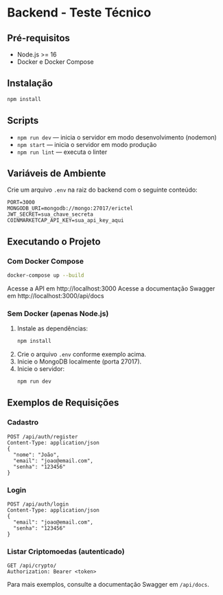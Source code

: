 # Backend - Teste Técnico

## Pré-requisitos
- Node.js >= 16
- Docker e Docker Compose

## Instalação

```bash
npm install
```

## Scripts
- `npm run dev` — inicia o servidor em modo desenvolvimento (nodemon)
- `npm start` — inicia o servidor em modo produção
- `npm run lint` — executa o linter

## Variáveis de Ambiente
Crie um arquivo `.env` na raiz do backend com o seguinte conteúdo:

```
PORT=3000
MONGODB_URI=mongodb://mongo:27017/erictel
JWT_SECRET=sua_chave_secreta
COINMARKETCAP_API_KEY=sua_api_key_aqui
```

## Executando o Projeto

### Com Docker Compose

```bash
docker-compose up --build
```
Acesse a API em http://localhost:3000
Acesse a documentação Swagger em http://localhost:3000/api/docs

### Sem Docker (apenas Node.js)

1. Instale as dependências:
   ```bash
   npm install
   ```
2. Crie o arquivo `.env` conforme exemplo acima.
3. Inicie o MongoDB localmente (porta 27017).
4. Inicie o servidor:
   ```bash
   npm run dev
   ```

## Exemplos de Requisições

### Cadastro
```http
POST /api/auth/register
Content-Type: application/json
{
  "nome": "João",
  "email": "joao@email.com",
  "senha": "123456"
}
```

### Login
```http
POST /api/auth/login
Content-Type: application/json
{
  "email": "joao@email.com",
  "senha": "123456"
}
```

### Listar Criptomoedas (autenticado)
```http
GET /api/crypto/
Authorization: Bearer <token>
```

Para mais exemplos, consulte a documentação Swagger em `/api/docs`. 
